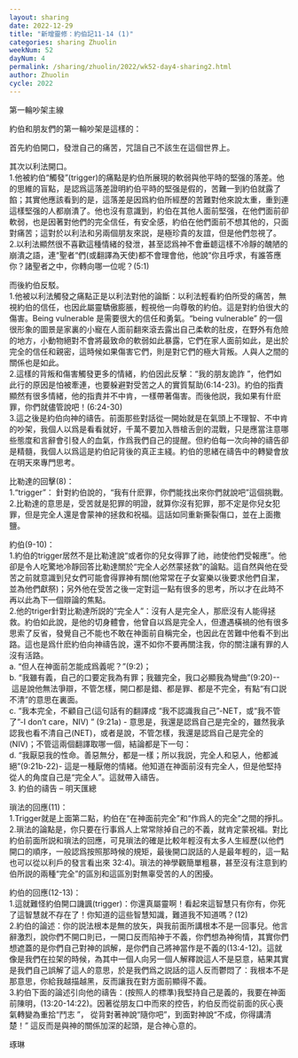 ```yaml
---
layout: sharing
date: 2022-12-29
title: "新增靈修：約伯記11-14 (1)"
categories: sharing Zhuolin
weekNum: 52
dayNum: 4
permalink: /sharing/zhuolin/2022/wk52-day4-sharing2.html
author: Zhuolin
cycle: 2022
---
```


第一輪吵架主線  

約伯和朋友們的第一輪吵架是這樣的：  

首先約伯開口，發泄自己的痛苦，咒詛自己不該生在這個世界上。  

其次以利法開口。  
1.他被約伯“觸發”(trigger)的痛點是約伯所展現的軟弱與他平時的堅强的落差。他的思維的盲點，是認爲這落差證明約伯平時的堅强是假的，苦難一到約伯就露了餡；其實他應該看到的是，這落差是因爲約伯所經歷的苦難對他來說太重，重到連這樣堅强的人都崩潰了。他也沒有意識到，約伯在其他人面前堅强，在他們面前卻軟弱，也是因著對他們的完全信任，有安全感，約伯在他們面前不想其他的，只面對痛苦；這對於以利法和另兩個朋友來説，是極珍貴的友誼，但是他們忽視了。  
2.以利法顯然很不喜歡這種情緒的發泄，甚至認爲神不會垂聼這樣不冷靜的醜陋的崩潰之語，連“聖者“們(或翻譯為天使)都不會理會他，他說“你且呼求，有誰答應你？諸聖者之中，你轉向哪一位呢？(5:1)  

而後約伯反駁。  
1.他被以利法觸發之痛點正是以利法對他的論斷：以利法輕看約伯所受的痛苦，無視約伯的信任，也因此屬靈驕傲膨脹，輕視他一向尊敬的約伯。這是對約伯很大的傷害。Being vulnerable 是需要很大的信任和勇氣。“being vulnerable” 的一個很形象的圖景是家裏的小寵在人面前翻來滾去露出自己柔軟的肚皮，在野外有危險的地方，小動物絕對不會將最致命的軟弱如此暴露，它們在家人面前如此，是出於完全的信任和親密，這時候如果傷害它們，則是對它們的極大背叛。人與人之間的關係也是如此。  
2.這樣的背叛和傷害觸發更多的情緒，約伯因此反擊：“我的朋友詭詐 ”，他們如此行的原因是怕被牽連，也要躲避對受苦之人的實質幫助(6:14-23)。約伯的指責顯然有很多情緒，他的指責并不中肯，一樣帶著傷害。而後他説，我如果有什麽罪，你們就儘管說吧！(6:24-30)  
3.這之後是約伯向神的禱告。前面那些對話從一開始就是在氣頭上不理智、不中肯的吵架，我個人以爲是看看就好，千萬不要加入唇槍舌劍的混戰，只是應當注意哪些態度和言辭會引發人的血氣，作爲我們自己的提醒。但約伯每一次向神的禱告卻是精髓，我個人以爲這是約伯記背後的真正主綫。約伯的思緒在禱告中的轉變會放在明天來專門思考。  

比勒達的回擊(8)：  
1.“trigger”： 針對約伯說的，“我有什麽罪，你們能找出來你們就說吧”這個挑戰。  
2.比勒達的意思是，受苦就是犯罪的明證，就算你沒有犯罪，那不定是你兒女犯罪，但是完全人還是會蒙神的拯救和祝福。這話如同重新撕裂傷口，並在上面撒鹽。  

約伯(9-10)：  
1.約伯的trigger居然不是比勒達說“或者你的兒女得罪了祂，祂使他們受報應”。他卻是令人吃驚地冷靜回答比勒達關於“完全人必然蒙拯救”的論點。這自然與他在受苦之前就意識到兒女們可能會得罪神有關(他常常在子女宴樂以後要求他們自潔，並為他們獻祭)；另外他在受苦之後一定對這一點有很多的思考，所以才在此時不再以此為下一個辯論的焦點。  
2.他的triger針對比勒達所説的“完全人”：沒有人是完全人，那麽沒有人能得拯救。約伯如此說，是他的切身體會，他曾自以爲是完全人，但遭遇橫禍的他有很多思索了反省，發覺自己不能也不敢在神面前自稱完全，也因此在苦難中他看不到出路。這也是爲什麽約伯向神禱告說，還不如你不要再關注我，你的關注讓有罪的人沒有活路。  
a. “但人在神面前怎能成爲義呢？”(9:2)；  
b. “我雖有義，自己的口要定我為有罪；我雖完全，我口必顯我為彎曲”(9:20)-- 這是說他無法爭辯，不管怎樣，開口都是錯、都是罪、都是不完全，有點“有口説不清”的意思在裏面。  
c. “我本完全，不顧自己(這句話有的翻譯成 “我不認識我自己”-NET，或“我不管了”-I don’t care，NIV) ” (9:21a) - 意思是，我還是認爲自己是完全的，雖然我承認我也看不清自己(NET)，或者是說，不管怎樣，我還是認爲自己是完全的(NIV)；不管這兩個翻譯取哪一個，結論都是下一句：  
d. “我厭惡我的性命。善惡無分，都是一樣；所以我説，完全人和惡人，他都滅絕”(9:21b-22)- 這是一種厭倦的情緒。他知道在神面前沒有完全人，但是他堅持從人的角度自己是“完全人”。這就帶入禱告。  
3. 約伯的禱告 – 明天匯總  

瑣法的回應(11)：  
1.Trigger就是上面第二點，約伯在“在神面前完全”和“作爲人的完全”之間的掙扎。  
2.瑣法的論點是，你只要在行事爲人上常常除掉自己的不義，就肯定蒙祝福。對比約伯前面所説和瑣法的回應，可見瑣法的確是比較年輕沒有太多人生經歷(以他們開口的順序，一般認爲按照那時候的規矩，最後開口説話的人是最年輕的，這一點也可以從以利戶的發言看出來 32:4)。瑣法的神學觀簡單粗暴，甚至沒有注意到約伯所説的兩種“完全”的區別和這區別對無辜受苦的人的困擾。  

約伯的回應(12-13)：  
1.這就難怪約伯開口譏諷(trigger)：你還真屬靈啊！看起來這智慧只有你有，你死了這智慧就不存在了！你知道的這些智慧知識，難道我不知道嗎？(12)  
2.約伯的論述：你的説法根本是無的放矢，與我前面所講根本不是一回事兒。他言辭激烈，說你們不開口則已，一開口反而陷神于不義，你們想為神徇情，其實你們想遮蓋的是你們自己對神的誤解，是你們自己將神當作是不義的(13:4-12)。這就像是我們在拉架的時候，為其中一個人向另一個人解釋說這人不是惡意，結果其實是我們自己誤解了這人的意思，於是我們爲之説話的這人反而鬱悶了：我根本不是那意思，你給我越描越黑，反而讓我在對方面前顯得不義。  
3.約伯下面的論述引向他的禱告：(按照人的標準)我堅持自己是義的，我要在神面前陳明，(13:20-14:22)。因著從朋友口中而來的控告，約伯反而從前面的灰心喪氣轉變為重拾“鬥志 ”， 從背對著神說“隨你吧”，到面對神說“不成，你得講清楚！” 這反而是與神的關係加深的起頭，是合神心意的。  

琢琳  
